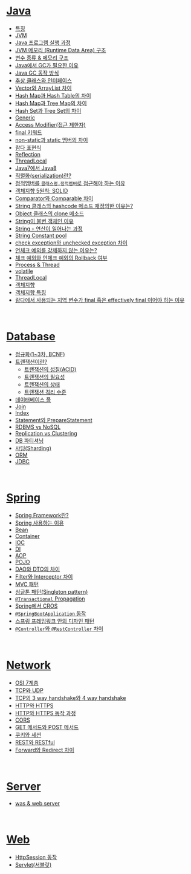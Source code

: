 <br />

# [Java](https://github.com/hyerin6/TIL/tree/main/Interview/Java)     
* [특징](https://github.com/hyerin6/TIL/tree/main/Interview/Java#특징)    
* [JVM](https://github.com/hyerin6/TIL/tree/main/Interview/Java#jvm)   
* [Java 프로그램 실행 과정](https://github.com/hyerin6/TIL/tree/main/Interview/Java#java-프로그램-실행-과정)   
* [JVM 메모리 (Runtime Data Area) 구조](https://github.com/hyerin6/TIL/tree/main/Interview/Java#jvm-메모리-runtime-data-area-구조)   
* [변수 종류 & 메모리 구조](https://github.com/hyerin6/TIL/tree/main/Interview/Java#변수-종류--메모리-구조)    
* [Java에서 GC가 필요한 이유](https://github.com/hyerin6/TIL/tree/main/Interview/Java#java에서-gc가-필요한-이유)   
* [Java GC 동작 방식](https://github.com/hyerin6/TIL/tree/main/Interview/Java#java-gc-동작-방식)   
* [추상 클래스와 인터페이스](https://github.com/hyerin6/TIL/tree/main/Interview/Java#추상-클래스와-인터페이스)   
* [Vector와 ArrayList 차이](https://github.com/hyerin6/TIL/tree/main/Interview/Java#vector와-arraylist-차이)   
* [Hash Map과 Hash Table의 차이](https://github.com/hyerin6/TIL/tree/main/Interview/Java#hash-map과-hash-table의-차이)     
* [Hash Map과 Tree Map의 차이](https://github.com/hyerin6/TIL/tree/main/Interview/Java#hash-map과-tree-map의-차이)      
* [Hash Set과 Tree Set의 차이](https://github.com/hyerin6/TIL/tree/main/Interview/Java#hash-set과-tree-set의-차이)   
* [Generic](https://github.com/hyerin6/TIL/tree/main/Interview/Java#generic)   
* [Access Modifier(접근 제한자)](https://github.com/hyerin6/TIL/tree/main/Interview/Java#access-modifier접근-제한자)   
* [final 키워드](https://github.com/hyerin6/TIL/tree/main/Interview/Java#final-키워드)    
* [non-static과 static 멤버의 차이](https://github.com/hyerin6/TIL/tree/main/Interview/Java#non-static과-static-멤버의-차이)    
* [람다 표현식](https://github.com/hyerin6/TIL/tree/main/Interview/Java#람다-표현식)    
* [Reflection](https://github.com/hyerin6/TIL/tree/main/Interview/Java#reflection)     
* [ThreadLocal](https://github.com/hyerin6/TIL/tree/main/Interview/Java#threadLocal)     
* [Java7에서 Java8](https://github.com/hyerin6/TIL/tree/main/Interview/Java#java7에서-java8)     
* [직렬화(serialization)란?](https://github.com/hyerin6/TIL/tree/main/Interview/Java#직렬화serialization란)     
* [정적멤버를 `클래스명.정적멤버`로 접근해야 하는 이유](https://github.com/hyerin6/TIL/tree/main/Interview/Java#정적멤버를-클래스명정적멤버로-접근해야-하는-이유)     
* [객체지향 5원칙: SOLID](https://github.com/hyerin6/TIL/tree/main/Interview/Java#객체지향-5원칙-solid)    
* [Comparator와 Comparable 차이](https://github.com/hyerin6/TIL/tree/main/Interview/Java#comparator와-comparable-차이)    
* [String 클래스의 hashcode 메소드 재정의한 이유는?](https://github.com/hyerin6/TIL/tree/main/Interview/Java#string-클래스의-hashcode-메소드-재정의한-이유는)    
* [Object 클래스의 clone 메소드](https://github.com/hyerin6/TIL/tree/main/Interview/Java#object-클래스의-clone-메소드)    
* [String이 불변 객체인 이유](https://github.com/hyerin6/TIL/tree/main/Interview/Java#string이-불변-객체인-이유)    
* [String `+` 연산이 일어나는 과정](https://github.com/hyerin6/TIL/tree/main/Interview/Java#string--연산이-일어나는-과정)    
* [String Constant pool](https://github.com/hyerin6/TIL/tree/main/Interview/Java#string-constant-pool)    
* [check exception와 unchecked exception 차이](https://github.com/hyerin6/TIL/tree/main/Interview/Java#check-exception와-unchecked-exception-차이)    
* [언체크 예외를 강제하지 않는 이유는?](https://github.com/hyerin6/TIL/tree/main/Interview/Java#언체크-예외를-강제하지-않는-이유는)    
* [체크 예외와 언체크 예외의 Rollback 여부](https://github.com/hyerin6/TIL/tree/main/Interview/Java#체크-예외와-언체크-예외의-rollback-여부)    
* [Process & Thread](https://github.com/hyerin6/TIL/tree/main/Interview/Java#process--thread)  
* [volatile](https://github.com/hyerin6/TIL/tree/main/Interview/Java#volatile)  
* [ThreadLocal](https://github.com/hyerin6/TIL/tree/main/Interview/Java#threadLocal)  
* [객체지향](https://github.com/hyerin6/TIL/tree/main/Interview/Java#객체지향)
* [객체지향 특징](https://github.com/hyerin6/TIL/tree/main/Interview/Java#객체지향-특징)
* [람다에서 사용되는 지역 변수가 final 혹은 effectively final 이어야 하는 이유](https://github.com/hyerin6/TIL/tree/main/Interview/Java#람다에서-사용되는-지역-변수가-final-혹은-effectively-final-이어야-하는-이유)

<br />


# [Database](https://github.com/hyerin6/TIL/tree/main/Interview/Database) 
* [정규화(1~3차, BCNF)](https://github.com/hyerin6/TIL/tree/main/Interview/Database#정규화13차-bcnf)
* [트랜잭션이란?](https://github.com/hyerin6/TIL/tree/main/Interview/Database#트랜잭션이란) 
    - [트랜잭션의 성질(ACID)](https://github.com/hyerin6/TIL/tree/main/Interview/Database#트랜잭션의-성질-acid) 
    - [트랜잭션의 필요성](https://github.com/hyerin6/TIL/tree/main/Interview/Database#트랜잭션의-필요성) 
    - [트랜잭션의 상태](https://github.com/hyerin6/TIL/tree/main/Interview/Database#트랜잭션의-상태) 
    - [트랜잭션 격리 수준](https://github.com/hyerin6/TIL/tree/main/Interview/Database#트랜잭션-격리-수준) 
* [데이터베이스 풀](https://github.com/hyerin6/TIL/tree/main/Interview/Database#데이터베이스-풀)
* [Join](https://github.com/hyerin6/TIL/tree/main/Interview/Database#join)
* [Index](https://github.com/hyerin6/TIL/tree/main/Interview/Database#index)
* [Statement와 PrepareStatement](https://github.com/hyerin6/TIL/tree/main/Interview/Database#statement와-preparestatement)
* [RDBMS vs NoSQL](https://github.com/hyerin6/TIL/tree/main/Interview/Database#rdbms-vs-nosql)
* [Replication vs Clustering](https://github.com/hyerin6/TIL/tree/main/Interview/Database#replication-vs-clustering)  
* [DB 파티셔닝](https://github.com/hyerin6/TIL/tree/main/Interview/Database#db-파티셔닝)
* [샤딩(Sharding)](https://github.com/hyerin6/TIL/tree/main/Interview/Database#샤딩sharding)
* [ORM](https://github.com/hyerin6/TIL/tree/main/Interview/Database#orm)
* [JDBC](https://github.com/hyerin6/TIL/tree/main/Interview/Database#jdbc)

<br />

# [Spring](https://github.com/hyerin6/TIL/tree/main/Interview/Spring)    
* [Spring Framework란?](https://github.com/hyerin6/TIL/tree/main/Interview/Spring#spring-framework란)
* [Spring 사용하는 이유](https://github.com/hyerin6/TIL/tree/main/Interview/Spring#spring-%EC%82%AC%EC%9A%A9%ED%95%98%EB%8A%94-%EC%9D%B4%EC%9C%A0)
* [Bean](https://github.com/hyerin6/TIL/tree/main/Interview/Spring#bean)
* [Container](https://github.com/hyerin6/TIL/tree/main/Interview/Spring#container)
* [IOC](https://github.com/hyerin6/TIL/tree/main/Interview/Spring#ioc)
* [DI](https://github.com/hyerin6/TIL/tree/main/Interview/Spring#di)
* [AOP](https://github.com/hyerin6/TIL/tree/main/Interview/Spring#aop)
* [POJO](https://github.com/hyerin6/TIL/tree/main/Interview/Spring#pojo)
* [DAO와 DTO의 차이](https://github.com/hyerin6/TIL/tree/main/Interview/Spring#dao와-dto의-차이)
* [Filter와 Interceptor 차이](https://github.com/hyerin6/TIL/tree/main/Interview/Spring#filter와-interceptor-차이)
* [MVC 패턴](https://github.com/hyerin6/TIL/tree/main/Interview/Spring#mvc-패턴)
* [싱글톤 패턴(Singleton pattern)](https://github.com/hyerin6/TIL/tree/main/Interview/Spring#싱글톤-패턴singleton-pattern)
* [`@Transactional` Propagation](https://github.com/hyerin6/TIL/tree/main/Interview/Spring#transactional-propagation)  
* [Spring에서 CROS]()
* [`@SpringBootApplication` 동작]()
* [스프링 프레임워크 안의 디자인 패턴]()
* [`@Controller`와 `@RestController` 차이]()


<br />

# [Network](https://github.com/hyerin6/TIL/tree/main/Interview/Network)
* [OSI 7계층](https://github.com/hyerin6/TIL/tree/main/Interview/Network#osi-7계층)
* [TCP와 UDP](https://github.com/hyerin6/TIL/tree/main/Interview/Network#tcp와-udp)
* [TCP의 3 way handshake와 4 way handshake](https://github.com/hyerin6/TIL/tree/main/Interview/Network#tcp의-3-way-handshake와-4-way-handshake)
* [HTTP와 HTTPS](https://github.com/hyerin6/TIL/tree/main/Interview/Network#http와-https)
* [HTTP와 HTTPS 동작 과정](https://github.com/hyerin6/TIL/tree/main/Interview/Network#http와-https-동작-과정)
* [CORS](https://github.com/hyerin6/TIL/tree/main/Interview/Network#cors)
* [GET 메서드와 POST 메서드](https://github.com/hyerin6/TIL/tree/main/Interview/Network#get-메서드와-post-메서드)
* [쿠키와 세션](https://github.com/hyerin6/TIL/tree/main/Interview/Network#쿠키와-세션)    
* [REST와 RESTful](https://github.com/hyerin6/TIL/tree/main/Interview/Network#rest와-restful)
* [Forward와 Redirect 차이](https://github.com/hyerin6/TIL/tree/main/Interview/Network#forward와-redirect-차이)

<br />

# [Server]() 
* [was & web server](https://github.com/hyerin6/TIL/tree/main/Interview/Server#was--web-server)

<br />

# [Web]()
* [HttpSession 동작]()
* [Servlet(서블릿)]()